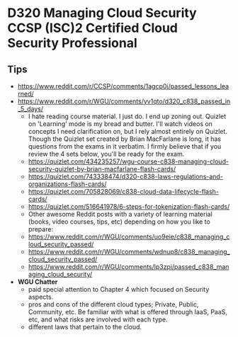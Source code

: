 # D320 Managing Cloud Security CCSP (ISC)2 Certified Cloud Security Professional

## Tips

- <https://www.reddit.com/r/CCSP/comments/1agcp0j/passed_lessons_learned/>
- <https://www.reddit.com/r/WGU/comments/yv1qto/d320_c838_passed_in_5_days/>
  - I hate reading course material. I just do. I end up zoning out. Quizlet on 'Learning' mode is my bread and butter. I'll watch videos on concepts I need clarification on, but I rely almost entirely on Quizlet. Though the Quizlet set created by Brian MacFarlane is long, it has questions from the exams in it verbatim. I firmly believe that if you review the 4 sets below, you'll be ready for the exam.
  - <https://quizlet.com/434235257/wgu-course-c838-managing-cloud-security-quizlet-by-brian-macfarlane-flash-cards/>
  - <https://quizlet.com/743338474/d320-c838-laws-regulations-and-organizations-flash-cards/>
  - <https://quizlet.com/705828069/c838-cloud-data-lifecycle-flash-cards/>
  - <https://quizlet.com/516641978/6-steps-for-tokenization-flash-cards/>
  - Other awesome Reddit posts with a variety of learning material (books, video courses, tips, etc) depending on how you like to prepare:
  - <https://www.reddit.com/r/WGU/comments/uo9eie/c838_managing_cloud_security_passed/>
  - <https://www.reddit.com/r/WGU/comments/wdnup8/c838_managing_cloud_security_passed/>
  - <https://www.reddit.com/r/WGU/comments/lp3zpi/passed_c838_managing_cloud_security/>
- **WGU Chatter**
  - paid special attention to Chapter 4 which focused on Security aspects.
  - pros and cons of the different cloud types; Private, Public, Community, etc. Be familiar with what is offered through IaaS, PaaS, etc, and what risks are involved with each type.
  - different laws that pertain to the cloud.
